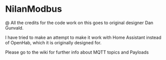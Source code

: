 # NilanModbus

@ All the credits for the code work on this goes to original designer Dan Gunvald.

I have tried to make an attempt to make it work with Home Assistant instead of OpenHab, which it is originally designed for.


Please go to the wiki for further info about MQTT topics and Payloads


               

